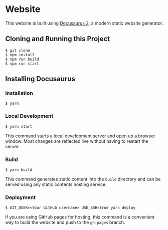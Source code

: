 # Website

This website is built using [Docusaurus 2](https://v2.docusaurus.io/), a modern static website generator.

## Cloning and Running this Project

```
$ git clone
$ npm install
$ npm run build
$ npm run start
```

## Installing Docusaurus

### Installation

```
$ yarn
```

### Local Development

```
$ yarn start
```

This command starts a local development server and open up a browser window. Most changes are reflected live without having to restart the server.

### Build

```
$ yarn build
```

This command generates static content into the `build` directory and can be served using any static contents hosting service.

### Deployment

```
$ GIT_USER=<Your GitHub username> USE_SSH=true yarn deploy
```

If you are using GitHub pages for hosting, this command is a convenient way to build the website and push to the `gh-pages` branch.
